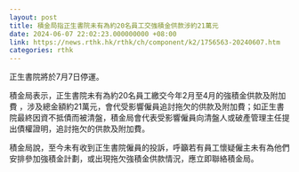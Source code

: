 ```yaml
---
layout: post
title: 積金局指正生書院未有為約20名員工交強積金供款涉約21萬元
date: 2024-06-07 22:02:23.000000000 +08:00
link: https://news.rthk.hk/rthk/ch/component/k2/1756563-20240607.htm
categories: rthk
---
```


正生書院將於7月7日停運。

積金局表示，正生書院未有為約20名員工繳交今年2月至4月的強積金供款及附加費 ，涉及總金額約21萬元，會代受影響僱員追討拖欠的供款及附加費；如正生書院最終因資不抵債而被清盤，積金局會代表受影響僱員向清盤人或破產管理主任提出債權證明，追討拖欠的供款及附加費。

積金局說，至今未有收到正生書院僱員的投訴，呼籲若有員工懷疑僱主未有為他們安排參加強積金計劃，或出現拖欠強積金供款情況，應立即聯絡積金局。
